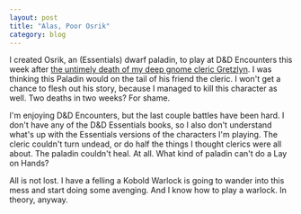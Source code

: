 ```yaml
---
layout: post
title: "Alas, Poor Osrik"
category: blog
---
```


I created Osrik, an (Essentials) dwarf paladin, to play at D&D Encounters this week after [the untimely death of my deep gnome cleric Gretzlyn][1]. I was thinking this Paladin would on the tail of his friend the cleric. I won't get a chance to flesh out his story, because I managed to kill this character as well. Two deaths in two weeks? For shame.

I'm enjoying D&D Encounters, but the last couple battles have been hard. I don't have any of the D&D Essentials books, so I also don't understand what's up with the Essentials versions of the characters I'm playing. The cleric couldn't turn undead, or do half the things I thought clerics were all about. The paladin couldn't heal. At all. What kind of paladin can't do a Lay on Hands?

All is not lost. I have a felling a Kobold Warlock is going to wander into this mess and start doing some avenging. And I know how to play a warlock. In theory, anyway.


[1]: http://save.vs.totalpartykill.ca/blog/total-party-kill/
